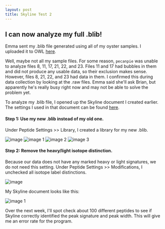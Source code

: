 ```yaml
---
layout: post
title: Skyline Test 2
---
```


## I can now analyze my full .blib!

Emma sent my .blib file generated using all of my oyster samples. I uploaded it to OWL [here](http://owl.fish.washington.edu/spartina/DNR_Skyline_20170505/gigas-20170505.blib).

Well, maybe not all my sample files. For some reason, `pecanpie` was unable to analyze files 8, 11, 17, 21, 22, and 23. Files 11 and 17 had bubbles in them and did not produce any usable data, so their exclusion makes sense. However, files 8, 21, 22, and 23 had data in them. I confirmed this during data collection by looking at the .raw files. Emma said she'll ask Brian, but apparently he's really busy right now and may not be able to solve the problem yet.

To analyze my .blib file, I opened up the Skyline document I created earlier. The settings I used in that document can be found [here](https://yaaminiv.github.io/Skyline-Test-2/).

#### Step 1: Use my new .blib instead of my old one.
Under Peptide Settings >> Library, I created a library for my new .blib.

![image](https://cloud.githubusercontent.com/assets/22335838/25776488/2176971e-3274-11e7-9126-daadd9d8e434.png)
![image 1](https://cloud.githubusercontent.com/assets/22335838/25776489/249978bc-3274-11e7-8931-5793f776df33.png)
![image 2](https://cloud.githubusercontent.com/assets/22335838/25776490/2499df82-3274-11e7-9e24-b43a850e1237.png)
![image 3](https://cloud.githubusercontent.com/assets/22335838/25776491/249a203c-3274-11e7-8b48-dabfbbbd5d43.png)

#### Step 2: Remove the heavy/light isotope distinction.
Because our data does not have any marked heavy or light signatures, we do not need this setting. Under Peptide Settings >> Modifications, I unchecked all isotope label distinctions.

![image](https://cloud.githubusercontent.com/assets/22335838/25776503/8a027960-3274-11e7-8d57-6942edf3d3c8.png)

My Skyline document looks like this:

![image 1](https://cloud.githubusercontent.com/assets/22335838/25776504/8fa1c8c6-3274-11e7-8250-3ac108ac39ce.png)

Over the next week, I'll spot check about 100 different peptides to see if Skyline correctly identified the peak signature and peak width. This will give me an error rate for the program.


